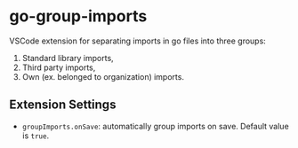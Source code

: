 # go-group-imports

VSCode extension for separating imports in go files into three groups:
1. Standard library imports,
2. Third party imports,
3. Own (ex. belonged to organization) imports.

## Extension Settings

* `groupImports.onSave`: automatically group imports on save. Default value is `true`.
